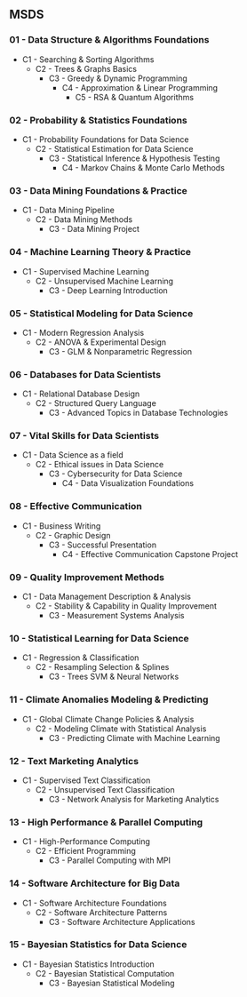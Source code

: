 ## MSDS

### 01 - Data Structure & Algorithms Foundations

- C1 - Searching & Sorting Algorithms
    - C2 - Trees & Graphs Basics
        - C3 - Greedy & Dynamic Programming
            - C4 - Approximation & Linear Programming
                - C5 - RSA & Quantum Algorithms

### 02 - Probability & Statistics Foundations

- C1 - Probability Foundations for Data Science
    - C2 - Statistical Estimation for Data Science
        - C3 - Statistical Inference & Hypothesis Testing
            - C4 - Markov Chains & Monte Carlo Methods

### 03 - **Data Mining Foundations & Practice**

- C1 - Data Mining Pipeline
    - C2 - Data Mining Methods
        - C3 - Data Mining Project

### 04 - Machine Learning **Theory & Practice**

- C1 - Supervised Machine Learning
    - C2 - Unsupervised Machine Learning
        - C3 - Deep Learning Introduction

### 05 - Statistical Modeling for Data Science

- C1 - Modern Regression Analysis
    - C2 - ANOVA & Experimental Design
        - C3 - GLM & Nonparametric Regression

### 06 - Databases for Data Scientists

- C1 - Relational Database Design
    - C2 - Structured Query Language
        - C3 - Advanced Topics in Database Technologies

### 07 - Vital Skills for Data Scientists

- C1 - Data Science as a field
    - C2 - Ethical issues in Data Science
        - C3 - Cybersecurity for Data Science
            - C4 - Data Visualization Foundations

### 08 - Effective Communication

- C1 - Business Writing
    - C2 - Graphic Design
        - C3 - Successful Presentation
            - C4 - Effective Communication Capstone Project

### 09 - Quality Improvement Methods

- C1 - Data Management Description & Analysis
    - C2 - Stability & Capability in Quality Improvement
        - C3 - Measurement Systems Analysis

### 10 - Statistical Learning for Data Science

- C1 - Regression & Classification
    - C2 - Resampling Selection & Splines
        - C3 - Trees SVM & Neural Networks

### 11 - Climate Anomalies Modeling & Predicting

- C1 - Global Climate Change Policies & Analysis
    - C2 - Modeling Climate with Statistical Analysis
        - C3 - Predicting Climate with Machine Learning

### 12 - Text Marketing Analytics

- C1 - Supervised Text Classification
    - C2 - Unsupervised Text Classification
        - C3 - Network Analysis for Marketing Analytics

### 13 - High Performance & Parallel Computing

- C1 - High-Performance Computing
    - C2 - Efficient Programming
        - C3 - Parallel Computing with MPI

### 14 - Software Architecture for Big Data

- C1 - Software Architecture Foundations
    - C2 - Software Architecture Patterns
        - C3 - Software Architecture Applications

### 15 - Bayesian Statistics for Data Science

- C1 - Bayesian Statistics Introduction
    - C2 - Bayesian Statistical Computation
        - C3 - Bayesian Statistical Modeling
